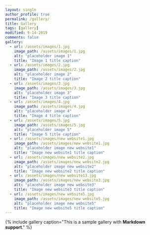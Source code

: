 ```yaml
---
layout: single
author_profile: true
permalink: /gallery/
title: Gallery
tags: [gallery]
modified: 9-14-2019
comments: false
gallery:
  - url: /assets/images/1.jpg
    image_path: /assets/images/1.jpg
    alt: "placeholder image 1"
    title: "Image 1 title caption"
  - url: /assets/images/2.jpg
    image_path: /assets/images/2.jpg
    alt: "placeholder image 2"
    title: "Image 2 title caption"
  - url: /assets/images/3.jpg
    image_path: /assets/images/3.jpg
    alt: "placeholder image 3"
    title: "Image 3 title caption"  
  - url: /assets/images/4.jpg
    image_path: /assets/images/4.jpg
    alt: "placeholder image 4"
    title: "Image 4 title caption"
  - url: /assets/images/5.jpg
    image_path: /assets/images/5.jpg
    alt: "placeholder image 5"
    title: "Image 5 title caption" 
  - url: /assets/images/new website1.jpg
    image_path: /assets/images/new website1.jpg
    alt: "placeholder image new website1"
    title: "Image new website1 title caption" 
  - url: /assets/images/new website2.jpg
    image_path: /assets/images/new website2.jpg
    alt: "placeholder image new website2"
    title: "Image new website2 title caption" 
  - url: /assets/images/new website13.jpg
    image_path: /assets/images/new website3.jpg
    alt: "placeholder image new website3"
    title: "Image new website3 title caption"
  - url: /assets/images/new website5.jpg
    image_path: /assets/images/new website5.jpg
    alt: "placeholder image new website5"
    title: "Image new website5 title caption"    
---
```


{% include gallery caption="This is a sample gallery with **Markdown support**." %}

